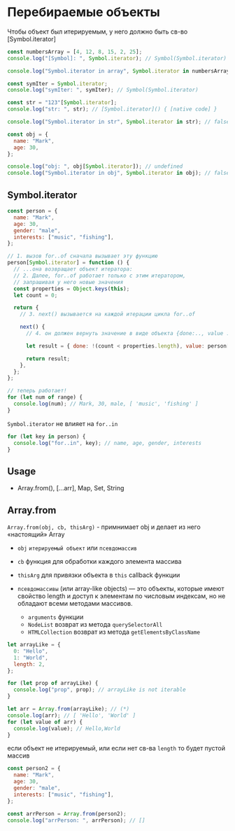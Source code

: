 # Перебираемые объекты

Чтобы объект был итерируемым, у него должно быть св-во [Symbol.iterator]

```js
const numbersArray = [4, 12, 8, 15, 2, 25];
console.log("[Symbol]: ", Symbol.iterator); // Symbol(Symbol.iterator)

console.log("Symbol.iterator in array", Symbol.iterator in numbersArray); // true

const symIter = Symbol.iterator;
console.log("symIter: ", symIter); // Symbol(Symbol.iterator)

const str = "123"[Symbol.iterator];
console.log("str: ", str); // [Symbol.iterator]() { [native code] }

console.log("Symbol.iterator in str", Symbol.iterator in str); // false

const obj = {
  name: "Mark",
  age: 30,
};

console.log("obj: ", obj[Symbol.iterator]); // undefined
console.log("Symbol.iterator in obj", Symbol.iterator in obj); // false
```

## Symbol.iterator

```js
const person = {
  name: "Mark",
  age: 30,
  gender: "male",
  interests: ["music", "fishing"],
};

// 1. вызов for..of сначала вызывает эту функцию
person[Symbol.iterator] = function () {
  // ...она возвращает объект итератора:
  // 2. Далее, for..of работает только с этим итератором,
  // запрашивая у него новые значения
  const properties = Object.keys(this);
  let count = 0;

  return {
    // 3. next() вызывается на каждой итерации цикла for..of

    next() {
      // 4. он должен вернуть значение в виде объекта {done:.., value :...}

      let result = { done: !(count < properties.length), value: person[properties[count++]] };

      return result;
    },
  };
};

// теперь работает!
for (let num of range) {
  console.log(num); // Mark, 30, male, [ 'music', 'fishing' ]
}
```

`Symbol.iterator` не влияет на `for..in`

```js
for (let key in person) {
  console.log("for..in", key); // name, age, gender, interests
}
```

## Usage

- Array.from(), [...arr], Map, Set, String

## Array.from

`Array.from(obj, cb, thisArg)` - примнимает obj и делает из него «настоящий» Array

- `obj` `итерируемый объект` или `псевдомассив`
- `cb` функция для обработки каждого элемента массива
- `thisArg` для привязки объекта в `this` callback функции

- `псевдомассивы` (или array-like objects) — это объекты, которые имеют свойство length и доступ к элементам по числовым индексам, но не обладают всеми методами массивов.
  - `arguments` функции
  - `NodeList` возврат из метода `querySelectorAll`
  - `HTMLCollection` возврат из метода `getElementsByClassName`

```js
let arrayLike = {
  0: "Hello",
  1: "World",
  length: 2,
};

for (let prop of arrayLike) {
  console.log("prop", prop); // arrayLike is not iterable
}

let arr = Array.from(arrayLike); // (*)
console.log(arr); // [ 'Hello', 'World' ]
for (let value of arr) {
  console.log(value); // Hello,World
}
```

если объект не итерируемый, или если нет св-ва `length` то будет пустой массив

```js
const person2 = {
  name: "Mark",
  age: 30,
  gender: "male",
  interests: ["music", "fishing"],
};

const arrPerson = Array.from(person2);
console.log("arrPerson: ", arrPerson); // []
```
